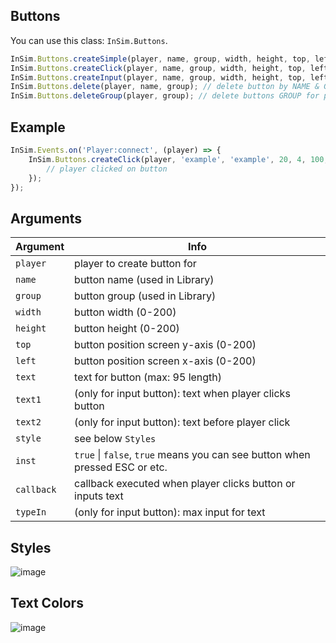 ## Buttons
You can use this class: `InSim.Buttons`. 
```js
InSim.Buttons.createSimple(player, name, group, width, height, top, left, text, style, inst); // create simple button
InSim.Buttons.createClick(player, name, group, width, height, top, left, text, style, inst, callback); // create clickable button
InSim.Buttons.createInput(player, name, group, width, height, top, left, text1, text2, style, callback, typeIn); // create input button
InSim.Buttons.delete(player, name, group); // delete button by NAME & GROUP for player
InSim.Buttons.deleteGroup(player, group); // delete buttons GROUP for player
```

## Example
```js
InSim.Events.on('Player:connect', (player) => {
    InSim.Buttons.createClick(player, 'example', 'example', 20, 4, 100, 100, 'this is example', 32, false, (player) => {
        // player clicked on button
    }); 
});

```

## Arguments
| Argument                  |  Info                                          |
| ------------------------- | ---------------------------------------------- |
| `player`            | player to create button for                       |
| `name`            | button name (used in Library)                 |
| `group` | button group (used in Library)                    |
| `width` | button width (0-200)                  |
| `height` | button height (0-200)                  |
| `top` | button position screen y-axis (0-200)                  |
| `left` | button position screen x-axis (0-200)                  |
| `text` | text for button (max: 95 length)                  |
| `text1` | (only for input button): text when player clicks button                 |
| `text2` | (only for input button): text before player click                |
| `style` | see below `Styles`                  |
| `inst` | `true` \| `false`, `true` means you can see button when pressed ESC or etc.                |
| `callback` | callback executed when player clicks button or inputs text                |
| `typeIn` | (only for input button): max input for text                |

## Styles
![image](https://user-images.githubusercontent.com/59031975/177845829-a8981dc2-10bb-457a-a371-2300172ad637.png)

## Text Colors
![image](https://user-images.githubusercontent.com/59031975/177845356-37f966de-0e99-41b1-9ef4-ddc289ae0d3d.png)